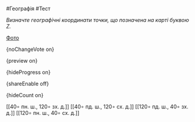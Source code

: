 #Географія #Тест

*Визначте географічні координати точки, що позначена на карті буквою Z.*

[Фото](https://zno.osvita.ua//doc/images/znotest/29/2900/162804_9.jpg)

{noChangeVote on}

{preview on}

{hideProgress on}

{shareEnable off}

{hideCount on}

[[40∘ пн. ш., 120∘ зх. д.]]
[[40∘ пд. ш., 120∘ сх. д.]]
[[120∘ пд. ш., 40∘ зх. д.]]
[[120∘ пн. ш., 40∘ сх. д.]]
